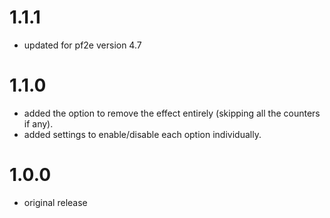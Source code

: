 # 1.1.1

-   updated for pf2e version 4.7

# 1.1.0

-   added the option to remove the effect entirely (skipping all the counters if any).
-   added settings to enable/disable each option individually.

# 1.0.0

-   original release
